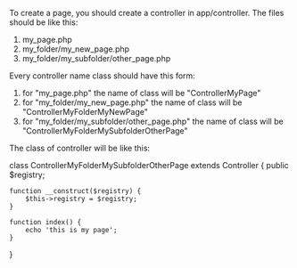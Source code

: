 To create a page, you should create a controller in app/controller.
The files should be like this: 
1. my_page.php
2. my_folder/my_new_page.php
3. my_folder/my_subfolder/other_page.php

Every controller name class should have this form:

1. for "my_page.php"  the name of class will be "ControllerMyPage" 
2. for "my_folder/my_new_page.php"  the name of class will be "ControllerMyFolderMyNewPage"
3. for "my_folder/my_subfolder/other_page.php"  the name of class will be "ControllerMyFolderMySubfolderOtherPage"

The class of controller will be like this:


class ControllerMyFolderMySubfolderOtherPage extends Controller {
    public $registry;

    function __construct($registry) {
		$this->registry = $registry;
	}

    function index() {
        echo 'this is my page';
    }
}

